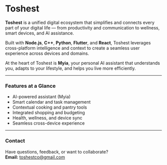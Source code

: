 # Toshest

**Toshest** is a unified digital ecosystem that simplifies and connects every part of your digital life — from productivity and communication to wellness, smart devices, and AI assistance.

Built with **Node.js**, **C++**, **Python**, **Flutter**, and **React**, Toshest leverages cross-platform intelligence and context to create a seamless user experience across devices and domains.

At the heart of Toshest is **Myia**, your personal AI assistant that understands you, adapts to your lifestyle, and helps you live more efficiently.

---

### Features at a Glance
- AI-powered assistant (Myia)
- Smart calendar and task management
- Contextual cooking and pantry tools
- Integrated shopping and budgeting
- Health, wellness, and device sync
- Seamless cross-device experience

---

### Contact
Have questions, feedback, or want to collaborate?  
**Email:** toshestco@gmail.com  
